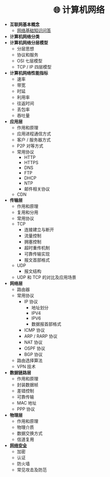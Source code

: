 <!-- docs/_sidebar.md -->

<h1 align="center">🌐 计算机网络</h1>

- **互联网基本概念**
  - [网络基础知识问答](2-PCbase\ComputerNetworks\网络基础知识问答.md)
- **计算机网络分类**
- **计算机网络分层模型**
  - 分层思想
  - 协议和服务
  - OSI 七层模型
  - TCP / IP 四层模型
- **计算机网络性能指标**
  - 速率
  - 带宽
  - 时延
  - 利用率
  - 往返时间
  - 丢包率
  - 吞吐量
- **应用层**
  - 作用和原理
  - 应用进程通信方式
  - 客户 / 服务器方式
  - P2P 对等方式
  - 常用协议
    - HTTP
    - HTTPS
    - DNS
    - FTP
    - DHCP
    - NTP
    - 邮件相关协议
  - CDN
- **传输层**
  - 作用和原理
  - 复用和分用
  - 常用协议
  - TCP
    - 连接建立与断开
    - 流量控制
    - 拥塞控制
    - 超时重传机制
    - 可靠传输实现
    - 报文首部格式
  - UDP
    - 报文结构
  - UDP 和 TCP 的对比及应用场景
- **网络层**
  - 路由器
  - 常用协议
    - IP 协议
      - 地址划分
      - IPV4
      - IPV6
      - 数据报首部格式
    - ICMP 协议
    - ARP / RARP 协议
    - NAT 协议
    - OSPF 协议
    - BGP 协议
  - 路由选择算法
  - VPN 技术
- **数据链路层**
  - 作用和原理
  - 封装数据帧
  - 差错控制
  - 可靠传输
  - MAC 地址
  - PPP 协议
- **物理层**
  - 作用和原理
  - 物理介质
  - 数据交换方式
  - 信道复用
- [**网络安全**](/2-PCbase/ComputerNetworks/网络安全学习路线.md)
  - 加密
  - 认证
  - 防火墙
  - 常见攻击及防范